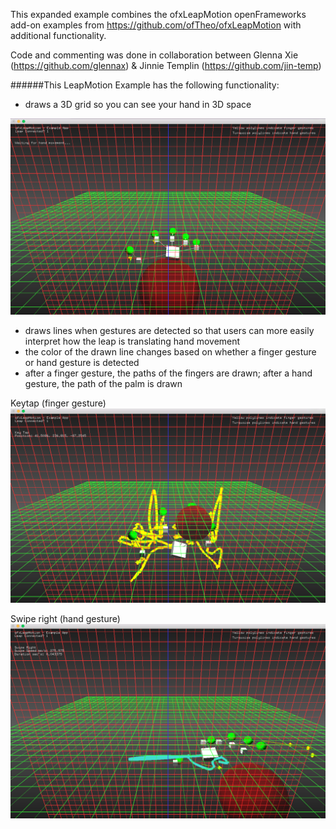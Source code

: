 This expanded example combines the ofxLeapMotion openFrameworks add-on examples from https://github.com/ofTheo/ofxLeapMotion with additional functionality. 

Code and commenting was done in collaboration between Glenna Xie (https://github.com/glennax) & Jinnie Templin (https://github.com/jin-temp)

######This LeapMotion Example has the following functionality:
- draws a 3D grid so you can see your hand in 3D space

![waitingformovement.png](./waitingformovement.png)

- draws lines when gestures are detected so that users can more easily interpret how the leap is translating hand movement
- the color of the drawn line changes based on whether a finger gesture or hand gesture is detected
- after a finger gesture, the paths of the fingers are drawn; after a hand gesture, the path of the palm is drawn 


Keytap (finger gesture)
![keytap.png](./keytap.png)


Swipe right (hand gesture)
![swiperight.png](./swiperight.png)
